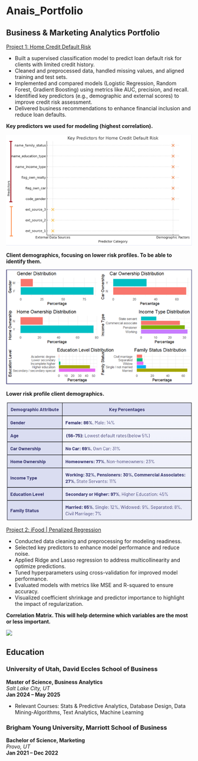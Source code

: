 # Anais_Portfolio
## Business &amp; Marketing Analytics Portfolio

[Project 1: Home Credit Default Risk](https://github.com/anaiscorral/Home-Credit-Default-Risk)
- Built a supervised classification model to predict loan default risk for clients with limited credit history.
- Cleaned and preprocessed data, handled missing values, and aligned training and test sets.
- Implemented and compared models (Logistic Regression, Random Forest, Gradient Boosting) using metrics like AUC, precision, and recall.
- Identified key predictors (e.g., demographic and external scores) to improve credit risk assessment.
- Delivered business recommendations to enhance financial inclusion and reduce loan defaults.

**Key predictors we used for modeling (highest correlation).**

![](Findings.png)

**Client demographics, focusing on lower risk profiles. To be able to identify them.**

![](https://github.com/anaiscorral/Anais_Portfolio/blob/main/Findings%202.png)

**Lower risk profile client demographics.**

![](https://github.com/anaiscorral/Anais_Portfolio/blob/main/Findings%203.png)


[Project 2: iFood | Penalized Regression](https://github.com/anaiscorral/Penalized-Regression-Machine-Learning)

- Conducted data cleaning and preprocessing for modeling readiness.
- Selected key predictors to enhance model performance and reduce noise.
- Applied Ridge and Lasso regression to address multicollinearity and optimize predictions.
- Tuned hyperparameters using cross-validation for improved model performance.
- Evaluated models with metrics like MSE and R-squared to ensure accuracy.
- Visualized coefficient shrinkage and predictor importance to highlight the impact of regularization.

**Correlation Matrix. This will help determine which variables are the most or less important.**

![](https://github.com/anaiscorral/Pernalized-Regression-Machine-Learning/blob/main/p%20regression.png)


## Education

### University of Utah, David Eccles School of Business  
**Master of Science, Business Analytics**  
*Salt Lake City, UT*  
**Jan 2024 – May 2025**  
- Relevant Courses: Stats & Predictive Analytics, Database Design, Data Mining-Algorithms, Text Analytics, Machine Learning

### Brigham Young University, Marriott School of Business  
**Bachelor of Science, Marketing**  
*Provo, UT*  
**Jan 2021 – Dec 2022**
